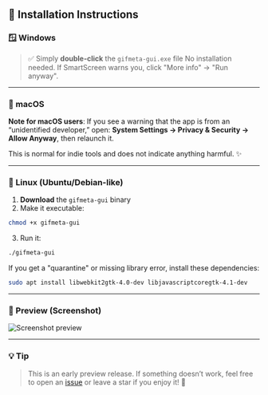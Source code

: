 ## 🧭 Installation Instructions

### 🪟 Windows

> ✅ Simply **double-click** the `gifmeta-gui.exe` file
> No installation needed. If SmartScreen warns you, click "More info" → "Run anyway".

---

### 🍏 macOS

**Note for macOS users**:
If you see a warning that the app is from an “unidentified developer,” open:
**System Settings → Privacy & Security → Allow Anyway**, then relaunch it.

This is normal for indie tools and does not indicate anything harmful. ✨

---

### 🐧 Linux (Ubuntu/Debian-like)

1. **Download** the `gifmeta-gui` binary
2. Make it executable:

```bash
chmod +x gifmeta-gui
```

3. Run it:

```bash
./gifmeta-gui
```

If you get a "quarantine" or missing library error, install these dependencies:

```bash
sudo apt install libwebkit2gtk-4.0-dev libjavascriptcoregtk-4.1-dev
```

---

### 👀 Preview (Screenshot)

![Screenshot preview](https://ojkwbrxgljlgelqndiai.supabase.co/storage/v1/object/public/sacred-ai/web/gifmeta-gui/Screen-1.png)

---

### 💡 Tip

> This is an early preview release. If something doesn’t work, feel free to open an [issue](https://github.com/madspaaskesen/gifmeta-gui/issues) or leave a star if you enjoy it! 🌟


